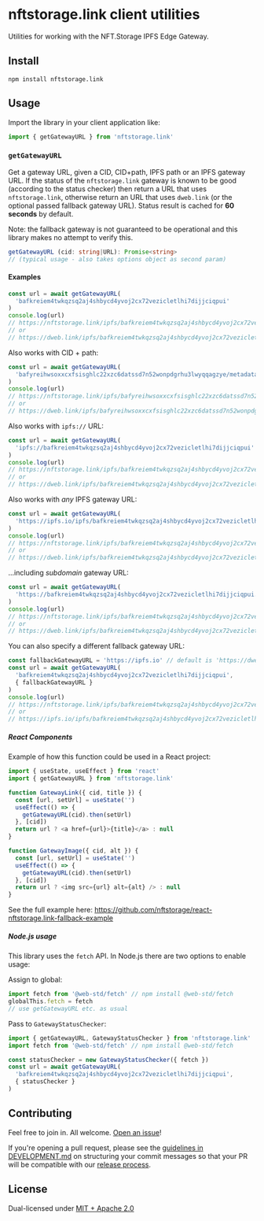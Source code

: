 # nftstorage.link client utilities

Utilities for working with the NFT.Storage IPFS Edge Gateway.

## Install

```console
npm install nftstorage.link
```

## Usage

Import the library in your client application like:

```js
import { getGatewayURL } from 'nftstorage.link'
```

### `getGatewayURL`

Get a gateway URL, given a CID, CID+path, IPFS path or an IPFS gateway URL. If the status of the `nftstorage.link` gateway is known to be good (according to the status checker) then return a URL that uses `nftstorage.link`, otherwise return an URL that uses `dweb.link` (or the optional passed fallback gateway URL). Status result is cached for **60 seconds** by default.

Note: the fallback gateway is not guaranteed to be operational and this library makes no attempt to verify this.

```ts
getGatewayURL (cid: string|URL): Promise<string>
// (typical usage - also takes options object as second param)
```

#### Examples

```js
const url = await getGatewayURL(
  'bafkreiem4twkqzsq2aj4shbycd4yvoj2cx72vezicletlhi7dijjciqpui'
)
console.log(url)
// https://nftstorage.link/ipfs/bafkreiem4twkqzsq2aj4shbycd4yvoj2cx72vezicletlhi7dijjciqpui
// or
// https://dweb.link/ipfs/bafkreiem4twkqzsq2aj4shbycd4yvoj2cx72vezicletlhi7dijjciqpui
```

Also works with CID + path:

```js
const url = await getGatewayURL(
  'bafyreihwsoxxcxfsisghlc22xzc6datssd7n52wonpdgrhu3lwyqqagzye/metadata.json'
)
console.log(url)
// https://nftstorage.link/ipfs/bafyreihwsoxxcxfsisghlc22xzc6datssd7n52wonpdgrhu3lwyqqagzye/metadata.json
// or
// https://dweb.link/ipfs/bafyreihwsoxxcxfsisghlc22xzc6datssd7n52wonpdgrhu3lwyqqagzye/metadata.json
```

Also works with `ipfs://` URL:

```js
const url = await getGatewayURL(
  'ipfs://bafkreiem4twkqzsq2aj4shbycd4yvoj2cx72vezicletlhi7dijjciqpui'
)
console.log(url)
// https://nftstorage.link/ipfs/bafkreiem4twkqzsq2aj4shbycd4yvoj2cx72vezicletlhi7dijjciqpui
// or
// https://dweb.link/ipfs/bafkreiem4twkqzsq2aj4shbycd4yvoj2cx72vezicletlhi7dijjciqpui
```

Also works with _any_ IPFS gateway URL:

```js
const url = await getGatewayURL(
  'https://ipfs.io/ipfs/bafkreiem4twkqzsq2aj4shbycd4yvoj2cx72vezicletlhi7dijjciqpui'
)
console.log(url)
// https://nftstorage.link/ipfs/bafkreiem4twkqzsq2aj4shbycd4yvoj2cx72vezicletlhi7dijjciqpui
// or
// https://dweb.link/ipfs/bafkreiem4twkqzsq2aj4shbycd4yvoj2cx72vezicletlhi7dijjciqpui
```

...including _subdomain_ gateway URL:

```js
const url = await getGatewayURL(
  'https://bafkreiem4twkqzsq2aj4shbycd4yvoj2cx72vezicletlhi7dijjciqpui.ipfs.dweb.link'
)
console.log(url)
// https://nftstorage.link/ipfs/bafkreiem4twkqzsq2aj4shbycd4yvoj2cx72vezicletlhi7dijjciqpui
// or
// https://dweb.link/ipfs/bafkreiem4twkqzsq2aj4shbycd4yvoj2cx72vezicletlhi7dijjciqpui
```

You can also specify a different fallback gateway URL:

```js
const fallbackGatewayURL = 'https://ipfs.io' // default is 'https://dweb.link'
const url = await getGatewayURL(
  'bafkreiem4twkqzsq2aj4shbycd4yvoj2cx72vezicletlhi7dijjciqpui',
  { fallbackGatewayURL }
)
console.log(url)
// https://nftstorage.link/ipfs/bafkreiem4twkqzsq2aj4shbycd4yvoj2cx72vezicletlhi7dijjciqpui
// or
// https://ipfs.io/ipfs/bafkreiem4twkqzsq2aj4shbycd4yvoj2cx72vezicletlhi7dijjciqpui
```

##### React Components

Example of how this function could be used in a React project:

```js
import { useState, useEffect } from 'react'
import { getGatewayURL } from 'nftstorage.link'

function GatewayLink({ cid, title }) {
  const [url, setUrl] = useState('')
  useEffect(() => {
    getGatewayURL(cid).then(setUrl)
  }, [cid])
  return url ? <a href={url}>{title}</a> : null
}

function GatewayImage({ cid, alt }) {
  const [url, setUrl] = useState('')
  useEffect(() => {
    getGatewayURL(cid).then(setUrl)
  }, [cid])
  return url ? <img src={url} alt={alt} /> : null
}
```

See the full example here: https://github.com/nftstorage/react-nftstorage.link-fallback-example

##### Node.js usage

This library uses the `fetch` API. In Node.js there are two options to enable usage:

Assign to global:

```js
import fetch from '@web-std/fetch' // npm install @web-std/fetch
globalThis.fetch = fetch
// use getGatewayURL etc. as usual
```

Pass to `GatewayStatusChecker`:

```js
import { getGatewayURL, GatewayStatusChecker } from 'nftstorage.link'
import fetch from '@web-std/fetch' // npm install @web-std/fetch

const statusChecker = new GatewayStatusChecker({ fetch })
const url = await getGatewayURL(
  'bafkreiem4twkqzsq2aj4shbycd4yvoj2cx72vezicletlhi7dijjciqpui',
  { statusChecker }
)
```

## Contributing

Feel free to join in. All welcome. [Open an issue](https://github.com/nftstorage/nftstorage.link/issues)!

If you're opening a pull request, please see the [guidelines in DEVELOPMENT.md](https://github.com/nftstorage/nftstorage.link/blob/main/DEVELOPMENT.md#how-should-i-write-my-commits) on structuring your commit messages so that your PR will be compatible with our [release process](https://github.com/nftstorage/nftstorage.link/blob/main/DEVELOPMENT.md#release).

## License

Dual-licensed under [MIT + Apache 2.0](https://github.com/nftstorage/nftstorage.link/blob/main/LICENSE.md)

